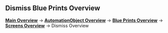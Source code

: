 Dismiss Blue Prints Overview
--------
__[Main Overview](../../../README.md)__ ->
__[AutomationObject Overview](../../README.md)__ ->
__[Blue Prints Overview](../README.md)__ ->
__[Screens Overview](README.md)__ ->
Dismiss Overview